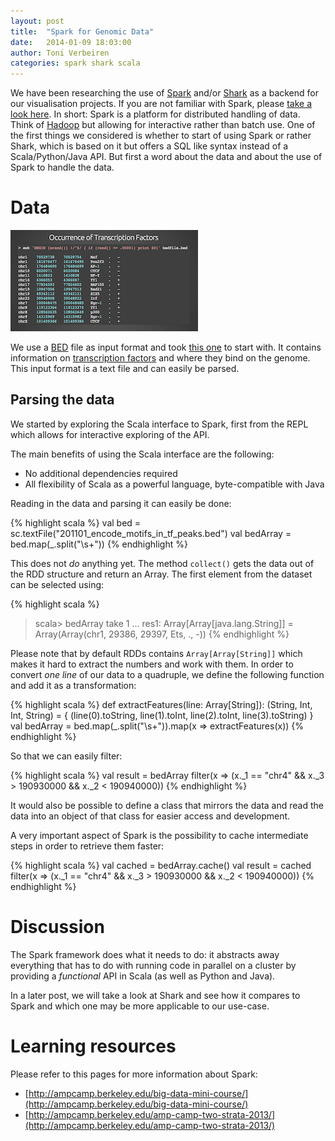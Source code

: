 ```yaml
---
layout: post
title:  "Spark for Genomic Data"
date:   2014-01-09 18:03:00
author: Toni Verbeiren
categories: spark shark scala
---
```

We have been researching the use of [Spark](http://spark.incubator.apache.org/) and/or [Shark](https://github.com/amplab/shark/wiki) as a backend for our visualisation projects. If you are not familiar with Spark, please [take a look here](http://spark.incubator.apache.org/screencasts/1-first-steps-with-spark.html).
In short: Spark is a platform for distributed handling of data. Think of [Hadoop](http://hadoop.apache.org/) but allowing for interactive rather than batch use. One of the first things we considered is whether to start of using Spark or rather Shark, which is based on it but offers a SQL like syntax instead of a Scala/Python/Java API. But first a word about the data and about the use of Spark to handle the data.

# Data

[![BED file sample](/assets/occurrence_transcription-factors_small.png)](/assets/occurrence_transcription-factors_large.png)

We use a [BED](https://genome.ucsc.edu/FAQ/FAQformat.html#format1) file as input format and took [this one](ftp://ftp.1000genomes.ebi.ac.uk/vol1/ftp/phase1/analysis_results/functional_annotation/annotation_sets/201101_encode_motifs_in_tf_peaks.bed.gz) to start with. It contains information on [transcription factors](http://en.wikipedia.org/wiki/Transcription_factor) and where they bind on the genome. This input format is a text file and can easily be parsed.

## Parsing the data
We started by exploring the Scala interface to Spark, first from the REPL which allows for interactive exploring of the API.

The main benefits of using the Scala interface are the following:

* No additional dependencies required
* All flexibility of Scala as a powerful language, byte-compatible with Java

Reading in the data and parsing it can easily be done:

{% highlight scala %}
val bed = sc.textFile("201101_encode_motifs_in_tf_peaks.bed")
val bedArray = bed.map(_.split("\\s+"))
{% endhighlight %}

This does not *do* anything yet. The method `collect()` gets the data out of the RDD structure and return an Array. The first element from the dataset can be selected using:

{% highlight scala %}
>scala&gt; bedArray take 1
...
res1: Array[Array[java.lang.String]] = Array(Array(chr1, 29386, 29397, Ets, ., -))
{% endhighlight %}

Please note that by default RDDs contains `Array[Array[String]]` which makes it hard to extract the numbers and work with them. In order to convert *one line* of our data to a quadruple, we define the following function and add it as a transformation:

{% highlight scala %}
def extractFeatures(line: Array[String]): (String, Int, Int, String) = {
  (line(0).toString, line(1).toInt, line(2).toInt, line(3).toString)
}
val bedArray = bed.map(_.split("\\s+")).map(x =&gt; extractFeatures(x))
{% endhighlight %}

So that we can easily filter:

{% highlight scala %}
val result = bedArray filter(x =&gt; (x._1 == "chr4" && x._3 &gt; 190930000 && x._2 &lt; 190940000))
{% endhighlight %}

It would also be possible to define a class that mirrors the data and read the data into an object of that class for easier access and development.

A very important aspect of Spark is the possibility to cache intermediate steps in order to retrieve them faster:

{% highlight scala %}
val cached = bedArray.cache()
val result = cached filter(x =&gt; (x._1 == "chr4" && x._3 &gt; 190930000 && x._2 &lt; 190940000))
{% endhighlight %}

# Discussion

The Spark framework does what it needs to do: it abstracts away everything that has to do with running code in parallel on a cluster by providing a <em>functional</em> API in Scala (as well as Python and Java).

In a later post, we will take a look at Shark and see how it compares to Spark and which one may be more applicable to our use-case.

# Learning resources
Please refer to this pages for more information about Spark:

* [http://ampcamp.berkeley.edu/big-data-mini-course/](http://ampcamp.berkeley.edu/big-data-mini-course/)
* [http://ampcamp.berkeley.edu/amp-camp-two-strata-2013/](http://ampcamp.berkeley.edu/amp-camp-two-strata-2013/)
